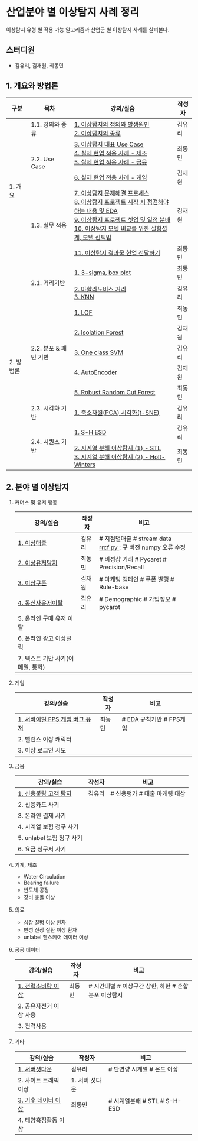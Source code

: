 ﻿# 산업분야 별 이상탐지 사례 정리
이상탐지 유형 별 적용 가능 알고리즘과 산업군 별 이상탐지 사례를 살펴본다.

## 스터디원
- 김유리, 김재원, 최동민


## 1. 개요와 방법론

<table>
    <thead>
        <tr>
            <th>구분</th>
            <th>목차</th>
            <th>강의/실습</th>
			<th>작성자</th>
        </tr>
    </thead>
    <tbody>
        <tr>
            <td rowspan=5>1. 개요</td>
            <td>1.1. 정의와 종류 </td>
            <td><a href="https://github.com/SKR-DataScience/Anomaly_Detection_Usecase/blob/main/개요/note01.md">1. 이상탐지의 정의와 발생원인</a> <br/>
			<a href="https://github.com/SKR-DataScience/Anomaly_Detection_Usecase/blob/main/개요/note02.md">2. 이상탐지의 종류</a></td>
			<td>김유리</td>
        </tr>
		<tr>
            <td rowspan=2>2.2. Use Case</td>
			<td> <a href="https://github.com/SKR-DataScience/Anomaly_Detection_Usecase/blob/main/개요/note03_DM.md">3. 이상탐지 대표 Use Case</a><br/>
			<a href="https://github.com/SKR-DataScience/Anomaly_Detection_Usecase/blob/main/개요/note04_DM.md">4. 실제 현업 적용 사례 - 제조</a><br/>
			<a href="https://github.com/SKR-DataScience/Anomaly_Detection_Usecase/blob/main/개요/note05_DM.md">5. 실제 현업 적용 사례 - 금융</a><br/>
			</td>
			<td>최동민</td>
        <tr>
			<td>
			<a href="https://github.com/SKR-DataScience/Anomaly_Detection_Usecase/blob/main/개요/note06_JW.md">6. 실제 현업 적용 사례 - 게임</a><br/>
			</td>
			<td>김재원</td>
		</tr>
		<tr>
	    <td rowspan=2>1.3. 실무 적용 </td>
		<td> 
			<a href="https://github.com/SKR-DataScience/Anomaly_Detection_Usecase/blob/main/개요/note07_JW.md">7. 이상탐지 문제해결 프로세스</a><br/>
			<a href="https://github.com/SKR-DataScience/Anomaly_Detection_Usecase/blob/main/개요/note08_JW.md">8. 이상탐지 프로젝트 시작 시 점검해야 하는 내용 및 EDA</a><br/>
			<a href="https://github.com/SKR-DataScience/Anomaly_Detection_Usecase/blob/main/개요/note09_JW.md">9. 이상탐지 프로젝트 셋업 및 일정 분배</a><br/>
			<a href="https://github.com/SKR-DataScience/Anomaly_Detection_Usecase/blob/main/개요/note10_JW.md">10. 이상탐지 모델 비교를 위한 실험설계, 모델 선택법</a></td>
			<td> 김재원 </td>
		</tr>
		<tr>
	    		<td> <a href="https://github.com/SKR-DataScience/Anomaly_Detection_Usecase/blob/main/%EA%B0%9C%EC%9A%94/note11_DM.md">11. 이상탐지 결과물 현업 전달하기</a><br/>
			</td>
			<td>최동민</td>
		</tr>
		<tr>
			<td rowspan=11> 2. 방법론 </td>
			<td rowspan=3> 2.1. 거리기반 </td>
			<td>
			<a href="https://github.com/SKR-DataScience/Anomaly_Detection_Usecase/blob/main/%EB%B0%A9%EB%B2%95%EB%A1%A0/1_%EA%B1%B0%EB%A6%AC%EA%B8%B0%EB%B0%98/note1_3sigma_and_boxplot.md">1. 3-sigma, box plot</a></td>
			<td> 최동민 </td>
		</tr>	
		<tr>
			<td>
				<a href="https://github.com/SKR-DataScience/Anomaly_Detection_Usecase/blob/main/방법론/1_거리기반/note2_mh_dist.md">2. 마할라노비스 거리 </a></br>
				<a href="https://github.com/SKR-DataScience/Anomaly_Detection_Usecase/blob/main/방법론/1_거리기반/note3_KNN.md">3. KNN </a></br> 
			</td>
			<td> 김유리 </td>
		<tr>
		</tr>
			<td rowspan =5> 2.2. 분포 & 패턴 기반 </td>
			<td>
				<a href="https://github.com/SKR-DataScience/Anomaly_Detection_Usecase/blob/main/방법론/2_분포_패턴기반/note1_LOF.md">1. LOF </a>
			</td>
			<td> 최동민 </td>
		<tr>
			<td> <a href="https://github.com/SKR-DataScience/Anomaly_Detection_Usecase/blob/main/방법론/3_분류모델_기반/note1_Isolation_Forest.md">2. Isolation Forest </a> </td>
			<td> 김재원 </td>
		</tr>
		<tr>
			<td> <a href="https://github.com/SKR-DataScience/Anomaly_Detection_Usecase/blob/main/방법론/2_분포_패턴기반/note2_one_class_svm.md">3. One class SVM </a> </td>
			<td> 김유리 </td> 
		</tr>
		<tr>
		<td> <a href="https://github.com/SKR-DataScience/Anomaly_Detection_Usecase/blob/main/방법론/3_분류모델_기반/note2_AutoEncoder.md">4. AutoEncoder </a> </td>
		<td> 김재원 </td> 
		</tr>
		<tr>
		<td> <a href="https://github.com/SKR-DataScience/Anomaly_Detection_Usecase/blob/main/방법론/2_분포_패턴기반/note5_RRCF.md">5. Robust Random Cut Forest</a> </td>
		<td> 최동민 </td> 
		</tr>
		<tr>
			<td> 2.3. 시각화 기반 </td>
			<td> <a href="https://github.com/SKR-DataScience/Anomaly_Detection_Usecase/blob/main/방법론/4_시각화기반/note1_PCA_tSNE.md">1. 축소차원(PCA) 시각화(t-SNE) </a> </td>
			<td>김유리</td>
		</tr>
		<tr>
			<td rowspan =4> 2.4. 시퀀스 기반  </td>
			<td> <a href="https://github.com/SKR-DataScience/Anomaly_Detection_Usecase/blob/main/방법론/5_시퀀스기반/note1_SH_ESD.md">1. S-H ESD </a> 
			</td>
			<td>김유리</td>
		<tr>
			<td> <a href="https://github.com/SKR-DataScience/Anomaly_Detection_Usecase/blob/main/방법론/5_시퀀스기반/note2_STL.md">2. 시계열 분해 이상탐지
			(1) - STL  </a></br> 
			<a href="https://github.com/SKR-DataScience/Anomaly_Detection_Usecase/blob/main/방법론/5_시퀀스기반/note3_Holt-winters.md">3. 시계열 분해 이상탐지
			(2) - Holt-Winters
			</td>
			<td>최동민</td>
		</tr>
    </tbody>
</table>

## 2. 분야 별 이상탐지
1. 커머스 및 유저 행동
	<table>
		<thead>
			<tr>
				<th>강의/실습</th>
				<th>작성자</th>
				<th>비고</th>
			</tr>
		</thead>
		<tbody>
			<tr>
			<td><a href="https://github.com/SKR-DataScience/Anomaly_Detection_Usecase/blob/main/분야별_이상탐지/1_커머스_유저행동/note01_이상매출.ipynb"> 1. 이상매출 </a>
			</td>
			<td> 김유리 </td>
			<td> # 지점별매출 # stream data <br/>
			<a href="https://github.com/SKR-DataScience/Anomaly_Detection_Usecase/blob/main/분야별_이상탐지/1_커머스_유저행동/rrcf.py"> rrcf.py </a>: 구 버전 numpy 오류 수정 </td>
			</tr>
			<tr>
			<td><a href="https://github.com/SKR-DataScience/Anomaly_Detection_Usecase/blob/main/분야별_이상탐지/1_커머스_유저행동/note02_이상유저탐지.ipynb"> 2. 이상유저탐지 </a>
			</td>
			<td> 최동민 </td>
			<td> # 비정상 거래 # Pycaret # Precision/Recall </td>
			</tr>
			<tr>
			<td><a href="https://github.com/SKR-DataScience/Anomaly_Detection_Usecase/blob/main/분야별_이상탐지/1_커머스_유저행동/note03_이상쿠폰.md"> 3. 이상쿠폰 </a>
			</td>
			<td> 김재원 </td>
			<td> # 마케팅 캠페인 # 쿠폰 발행 # Rule-base  </td>
			</tr>
			<tr>
			<td><a href="https://github.com/SKR-DataScience/Anomaly_Detection_Usecase/blob/main/분야별_이상탐지/1_커머스_유저행동/note04_통신사유저이탈.md"> 4. 통신사유저이탈 </a>
			</td>
			<td> 김유리 </td>
			<td> # Demographic # 가입정보 # pycarot </td>
			</tr>
			</tr>
			<tr>
			<td> 5. 온라인 구매 유저 이탈 </td>
			<td>  </td>
			<td>  </td>
			</tr>
			</tr>
			<tr>
			<td> 6. 온라인 광고 이상클릭 </td>
			<td>  </td>
			<td>  </td>
			</tr>
			<tr>
			<td> 7. 텍스트 기반 사기(이메일, 통화) </td>
			<td>  </td>
			<td>  </td>
			</tr>
		</tbody>
	</table>

3. 게임
	<table>
		<thead>
			<tr>
				<th>강의/실습</th>
				<th>작성자</th>
				<th>비고</th>
			</tr>
		</thead>
		<tbody>
			<tr>
			<td> <a href = "https://github.com/SKR-DataScience/Anomaly_Detection_Usecase/blob/main/분야별_이상탐지/2_게임/note01_FPS버그유저탐색.md">1. 서바이벌 FPS 게임 버그 유저 </a></td>
			<td> 최동민 </td>
			<td> # EDA 규칙기반 # FPS게임 </td>
			</tr>
			<tr>
			<td> 2. 밸런스 이상 캐릭터 </td>
			<td>  </td>
			<td>  </td>
			</tr>
			<tr>
			<td> 3. 이상 로그인 시도 </td>
			<td>  </td>
			<td>  </td>
			</tr>
		</tbody>
	</table>
4. 금융
	<table>
		<thead>
			<tr>
				<th>강의/실습</th>
				<th>작성자</th>
				<th>비고</th>
			</tr>
		</thead>
		<tbody>
			<tr>
			<td> <a href = "https://github.com/SKR-DataScience/Anomaly_Detection_Usecase/blob/main/분야별_이상탐지/4_금융/note01_신용불량고객탐지.md">1. 신용불량 고객 탐지 </a> </td>
			<td> 김유리 </td>
			<td> # 신용평가 # 대출 마케팅 대상 </td>
			</tr>
			<tr>
			<td> 2. 신용카드 사기 </td>
			<td>  </td>
			<td>  </td>
			</tr>
			<tr>
			<td> 3. 온라인 결제 사기 </td>
			<td>  </td>
			<td>  </td>
			</tr>
			<td> 4. 시계열 보험 청구 사기</td>
			<td>  </td>
			<td>  </td>
			<tr>
			<td> 5. unlabel 보험 청구 사기</td>
			<td>  </td>
			<td>  </td>
			</tr>
			<td> 6. 요금 청구서 사기</td>
			<td>  </td>
			<td>  </td>
			</tr>
		</tbody>
	</table>

5. 기계, 제조
	- Water Circulation
	- Bearing failure
	- 반도체 공정
	- 장비 충돌 이상
6. 의료
	- 심장 질병 이상 환자
	- 만성 신장 질환 이상 환자
	- unlabel 헬스케어 데이터 이상
7. 공공 데이터
	<table>
		<thead>
			<tr>
				<th>강의/실습</th>
				<th>작성자</th>
				<th>비고</th>
			</tr>
		</thead>
		<tbody>
			<tr>
			<td> <a href = "https://github.com/SKR-DataScience/Anomaly_Detection_Usecase/blob/main/분야별_이상탐지/6_공공데이터/note01_전력사용.ipynb">1. 전력소비량 이상 </a></td>
			<td> 최동민 </td>
			<td> # 시간대별 # 이상구간 상한, 하한 # 혼합분포 이상탐지 </td>
			</tr>
			<tr>
			<td> 2. 공유자전거 이상 사용 </td>
			<td>  </td>
			<td>  </td>
			</tr>
			<tr>
			<td> 3. 전력사용 </td>
			<td>  </td>
			<td>  </td>
			</tr>
		</tbody>
	</table>

8. 기타
	<table>
		<thead>
			<tr>
				<th>강의/실습</th>
				<th>작성자</th>
				<th>비고</th>
			</tr>
		</thead>
		<tbody>
			<tr>
			<td> <a href = "https://github.com/SKR-DataScience/Anomaly_Detection_Usecase/blob/main/분야별_이상탐지/7_기타/note01_서버셧다운.ipynb">1. 서버셧다운 </a></td>
			<td> 김유리 </td>
			<td> # 단변량 시계열 # 온도 이상 </td>
			</tr>
			<tr>
			<td> 2. 사이트 트래픽 이상 </td>
			<td> 1. 서버 셧다운 </td>
			<td>  </td>
			<td>  </td>
			<tr>
			<td> <a href = "https://github.com/SKR-DataScience/Anomaly_Detection_Usecase/blob/main/분야별_이상탐지/7_기타/note01_기후데이터.ipynb">3. 기후 데이터 이상 </a> </td>
			<td> 최동민 </td>
			<td> # 시계열분해 # STL # S-H-ESD </td>
			</tr>
			</tr>
			<tr>
			<td> 4. 태양흑점활동 이상</td>
			<td>  </td>
			<td>  </td>
			<td>  </td>
		</tbody>
	</table>





